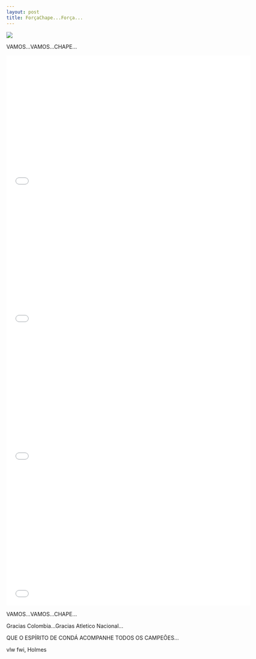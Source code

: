 ```yaml
---
layout: post
title: ForçaChape...Força...
---
```

<img src="http://www.auplod.com/u/paduol8ccf5.png">

<p style="text-align: justify;">VAMOS...VAMOS...CHAPE...</p> 

<iframe width="640" height="360" src="//www.youtube.com/embed/mcW4Fi5uGLk" frameborder="0" allowfullscreen></iframe>

<iframe width="640" height="360" src="//www.youtube.com/embed/eCTrfJb1F1U" frameborder="0" allowfullscreen></iframe>

<iframe width="640" height="360" src="//www.youtube.com/embed/iSh5A6tXd50" frameborder="0" allowfullscreen></iframe>

<iframe width="640" height="360" src="//www.youtube.com/embed/8oU2RN3PAfY" frameborder="0" allowfullscreen></iframe>

<p style="text-align: justify;">VAMOS...VAMOS...CHAPE...</p>

<p style="text-align: justify;">Gracias Colombia...Gracias Atletico Nacional...</p>

<p style="text-align: justify;">QUE O ESPÍRITO DE CONDÁ ACOMPANHE TODOS OS CAMPEÕES...</p> 

vlw fwi, Holmes
